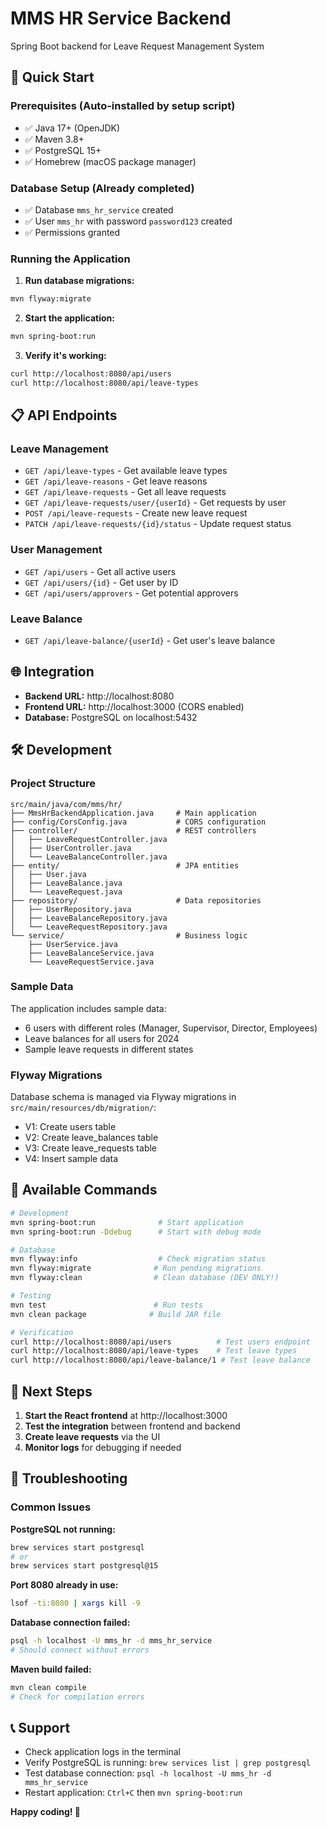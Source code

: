 # MMS HR Service Backend

Spring Boot backend for Leave Request Management System

## 🚀 Quick Start

### Prerequisites (Auto-installed by setup script)
- ✅ Java 17+ (OpenJDK)
- ✅ Maven 3.8+
- ✅ PostgreSQL 15+
- ✅ Homebrew (macOS package manager)

### Database Setup (Already completed)
- ✅ Database `mms_hr_service` created
- ✅ User `mms_hr` with password `password123` created
- ✅ Permissions granted

### Running the Application

1. **Run database migrations:**
```bash
mvn flyway:migrate
```

2. **Start the application:**
```bash
mvn spring-boot:run
```

3. **Verify it's working:**
```bash
curl http://localhost:8080/api/users
curl http://localhost:8080/api/leave-types
```

## 📋 API Endpoints

### Leave Management
- `GET /api/leave-types` - Get available leave types
- `GET /api/leave-reasons` - Get leave reasons  
- `GET /api/leave-requests` - Get all leave requests
- `GET /api/leave-requests/user/{userId}` - Get requests by user
- `POST /api/leave-requests` - Create new leave request
- `PATCH /api/leave-requests/{id}/status` - Update request status

### User Management  
- `GET /api/users` - Get all active users
- `GET /api/users/{id}` - Get user by ID
- `GET /api/users/approvers` - Get potential approvers

### Leave Balance
- `GET /api/leave-balance/{userId}` - Get user's leave balance

## 🌐 Integration

- **Backend URL:** http://localhost:8080
- **Frontend URL:** http://localhost:3000 (CORS enabled)
- **Database:** PostgreSQL on localhost:5432

## 🛠 Development

### Project Structure
```
src/main/java/com/mms/hr/
├── MmsHrBackendApplication.java     # Main application
├── config/CorsConfig.java           # CORS configuration
├── controller/                      # REST controllers
│   ├── LeaveRequestController.java
│   ├── UserController.java
│   └── LeaveBalanceController.java
├── entity/                          # JPA entities
│   ├── User.java
│   ├── LeaveBalance.java
│   └── LeaveRequest.java
├── repository/                      # Data repositories
│   ├── UserRepository.java
│   ├── LeaveBalanceRepository.java
│   └── LeaveRequestRepository.java
└── service/                         # Business logic
    ├── UserService.java
    ├── LeaveBalanceService.java
    └── LeaveRequestService.java
```

### Sample Data
The application includes sample data:
- 6 users with different roles (Manager, Supervisor, Director, Employees)
- Leave balances for all users for 2024
- Sample leave requests in different states

### Flyway Migrations
Database schema is managed via Flyway migrations in `src/main/resources/db/migration/`:
- V1: Create users table
- V2: Create leave_balances table
- V3: Create leave_requests table
- V4: Insert sample data

## 🔧 Available Commands

```bash
# Development
mvn spring-boot:run              # Start application
mvn spring-boot:run -Ddebug      # Start with debug mode

# Database
mvn flyway:info                  # Check migration status
mvn flyway:migrate              # Run pending migrations
mvn flyway:clean                # Clean database (DEV ONLY!)

# Testing
mvn test                        # Run tests
mvn clean package              # Build JAR file

# Verification
curl http://localhost:8080/api/users          # Test users endpoint
curl http://localhost:8080/api/leave-types    # Test leave types
curl http://localhost:8080/api/leave-balance/1 # Test leave balance
```

## 🎯 Next Steps

1. **Start the React frontend** at http://localhost:3000
2. **Test the integration** between frontend and backend
3. **Create leave requests** via the UI
4. **Monitor logs** for debugging if needed

## 🐛 Troubleshooting

### Common Issues

**PostgreSQL not running:**
```bash
brew services start postgresql
# or
brew services start postgresql@15
```

**Port 8080 already in use:**
```bash
lsof -ti:8080 | xargs kill -9
```

**Database connection failed:**
```bash
psql -h localhost -U mms_hr -d mms_hr_service
# Should connect without errors
```

**Maven build failed:**
```bash
mvn clean compile
# Check for compilation errors
```

## 📞 Support

- Check application logs in the terminal
- Verify PostgreSQL is running: `brew services list | grep postgresql`
- Test database connection: `psql -h localhost -U mms_hr -d mms_hr_service`
- Restart application: `Ctrl+C` then `mvn spring-boot:run`

**Happy coding! 🎉**
